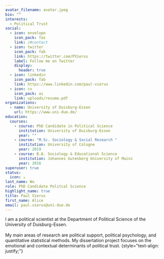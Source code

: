 ```yaml
---
avatar_filename: avatar.jpeg
bio: ""
interests:
  - Political Trust
social:
  - icon: envelope
    icon_pack: fas
    link: /#contact
  - icon: twitter
    icon_pack: fab
    link: https://twitter.com/PVierus
    label: Follow me on Twitter
    display:
      header: true
  - icon: linkedin
    icon_pack: fab
    link: https://www.linkedin.com/paul-vierus
  - icon: cv
    icon_pack: ai
    link: uploads/resume.pdf
organizations:
  - name: University of Duisburg-Essen
    url: https://www.uni-due.de/
education:
  courses:
    - course: PhD Candidate in Political Science
      institution: University of Duisburg-Essen
      year: ""
    - course: "M.Sc. Sociology & Social Research "
      institution: University of Cologne
      year: 2019
    - course: B.A. Sociology & Educational Science
      institution: Johannes Gutenberg University of Mainz
      year: 2016
superuser: true
status:
  icon: ☕️
last_name: Wu
role: PhD Candidate Politcal Science
highlight_name: true
title: Paul Vierus
first_name: Alice
email: paul.vierus@uni-due.de
---
```

I am a political scientist at the Department of Political Science of the University of Duisburg-Essen. \
\
My main areas of research are political support, political psychology, and quantitative statistical methods. My dissertation project focuses on the emotional and contextual determinants of political trust.
{style="text-align: justify;"}